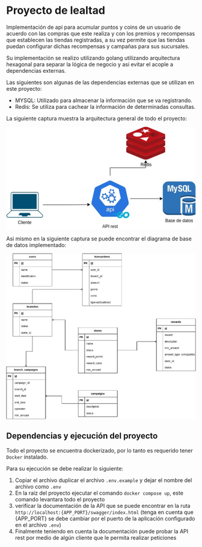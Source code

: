 # Proyecto de lealtad

Implementación de api para acumular puntos y coins de un usuario de acuerdo
con las compras que este realiza y con los premios y recompensas que establecen
las tiendas registradas, a su vez permite que las tiendas puedan configurar dichas
recompensas y campañas para sus sucursales.

Su implementación se realizo utilizando golang utilizando arquitectura hexagonal 
para separar la lógica de negocio y asi evitar el acople a dependencias externas.

Las siguientes son algunas de las dependencias externas que se utilizan en este
proyecto:

- MYSQL: Utilizado para almacenar la información que se va registrando.
- Redis: Se utiliza para cachear la información  de determinadas consultas.

La siguiente captura muestra la arquitectura general de todo el proyecto:

![](lealTestDiagram.jpg)

Asi mismo en la siguiente captura se puede encontrar el diagrama de base de datos implementado:

![](diagramER.jpg)

## Dependencias y ejecución del proyecto

Todo el proyecto se encuentra dockerizado, por lo tanto es requerido tener `Docker` instalado.

Para su ejecución se debe realizar lo siguiente:

  1. Copiar el archivo duplicar el archivo `.env.example` y dejar el nombre del archivo como `.env`
  2. En la raíz del proyecto ejecutar el comando `docker compose up`, este comando levantara todo el proyecto
  3. verificar la documentación de la API que se puede encontrar en la ruta `http://localhost:{APP_PORT}/swagger/index.html` (tenga en cuenta que {APP_PORT} se debe cambiar por el puerto de la aplicación configurado en el archivo `.env`)
  4. Finalmente teniendo en cuenta la documentación puede probar la API rest por medio de algún cliente que le permita realizar peticiones 


